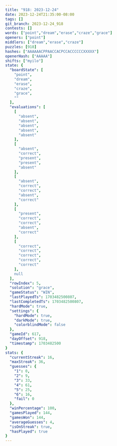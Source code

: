 ```yaml
---
title: "918: 2023-12-24"
date: 2023-12-24T21:35:00-08:00
tags: []
git_branch: 2023-12-24_918
contests: []
words: ["point","dream","erase","craze","grace"]
openers: ["point"]
middlers: ["dream","erase","craze"]
puzzles: [918]
hashes: ["AAAAAACPPAACCACPCCACCCCCCXXXXX"]
openerHash: ["AAAAA"]
shifts: ["myilo"]
state: {
  "boardState": [
    "point",
    "dream",
    "erase",
    "craze",
    "grace",
    ""
  ],
  "evaluations": [
    [
      "absent",
      "absent",
      "absent",
      "absent",
      "absent"
    ],
    [
      "absent",
      "correct",
      "present",
      "present",
      "absent"
    ],
    [
      "absent",
      "correct",
      "correct",
      "absent",
      "correct"
    ],
    [
      "present",
      "correct",
      "correct",
      "absent",
      "correct"
    ],
    [
      "correct",
      "correct",
      "correct",
      "correct",
      "correct"
    ],
    null
  ],
  "rowIndex": 5,
  "solution": "grace",
  "gameStatus": "WIN",
  "lastPlayedTs": 1703482500807,
  "lastCompletedTs": 1703482500807,
  "hardMode": true,
  "settings": {
    "hardMode": true,
    "darkMode": true,
    "colorblindMode": false
  },
  "gameId": 617,
  "dayOffset": 918,
  "timestamp": 1703482500
}
stats: {
  "currentStreak": 16,
  "maxStreak": 36,
  "guesses": {
    "1": 0,
    "2": 9,
    "3": 33,
    "4": 61,
    "5": 25,
    "6": 16,
    "fail": 0
  },
  "winPercentage": 100,
  "gamesPlayed": 144,
  "gamesWon": 144,
  "averageGuesses": 4,
  "isOnStreak": true,
  "hasPlayed": true
}
---
```

<!-- more -->
